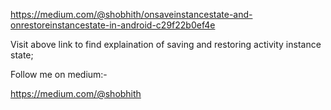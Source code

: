 https://medium.com/@shobhith/onsaveinstancestate-and-onrestoreinstancestate-in-android-c29f22b0ef4e

Visit above link to find explaination of saving and restoring activity instance state;

Follow me on medium:-

https://medium.com/@shobhith

